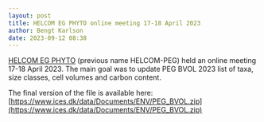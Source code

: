 ```yaml
---
layout: post
title: HELCOM EG PHYTO online meeting 17-18 April 2023
author: Bengt Karlson
date: 2023-09-12 08:38
---
```


[HELCOM EG PHYTO](https://helcom.fi/helcom-at-work/projects/peg/) (previous name HELCOM-PEG) held an online meeting 17-18 April 2023. The main goal was to update PEG BVOL 2023 list of taxa, size classes, cell volumes and carbon content.

The final version of the file is available here: [https://www.ices.dk/data/Documents/ENV/PEG_BVOL.zip](https://www.ices.dk/data/Documents/ENV/PEG_BVOL.zip)